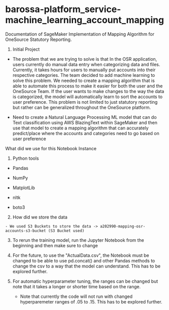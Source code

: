 # barossa-platform_service-machine_learning_account_mapping

Documentation of SageMaker Implementation of Mapping Algorithm for OneSource Statutory Reporting.

 

 

1) Initial Project

- The problem that we are trying to solve is that In the OSR application, users currently do manual data entry when categorizing data and files. Currently, it takes hours for users to manually put accounts into their respective categories. The team decided to add machine learning to solve this problem. We needed to create a mapping algorithm that is able to automate this process to make it easier for both the user and the OneSource Team. If the user wants to make changes to the way the data is categorized, the model will automatically learn to sort the accounts to user preference. This problem is not limited to just statutory reporting but rather can be generalized throughout the OneSource platform.

- Need to create a Natural Language Processing ML model that can do Text classification using AWS BlazingText within SageMaker and then use that model to create a mapping algorithm that can accurately predict/place where the accounts and categories need to go based on user preference




What did we use for this Notebook Instance

 

  1) Python tools

   - Pandas

   - NumPy

   - MatplotLib

   - nltk

   - boto3

 

  2) How did we store the data

    - We used S3 Buckets to store the data -> a202990-mapping-osr-accounts-s3-bucket (S3 Bucket used)

 

  

 3) To rerun the training model, run the Jupyter Notebook from the beginning and then make sure to change

 4) For the future, to use the "ActualData.csv", the Notebook must be changed to be able to use pd.concat() and other Pandas methods to change the csv to a way that the model can understand. This has to be explored further.

 5) For automatic hyperparameter tuning, the ranges can be changed but note that it takes a longer or shorter time based on the range.

      - Note that currently the code will not run with changed hyperparemeter ranges of .05 to .15. This has to be explored further.
